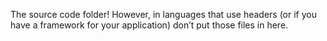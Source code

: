 The source code folder! However, in languages that use headers (or if you have a framework for your application) don’t put those files in here.
